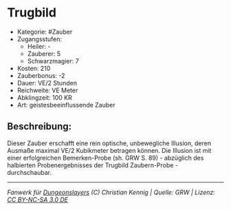# Trugbild  
- Kategorie: #Zauber  
- Zugangsstufen:  
  - Heiler: -  
  - Zauberer: 5  
  - Schwarzmagier: 7  
- Kosten: 210  
- Zauberbonus: -2  
- Dauer: VE/2 Stunden  
- Reichweite: VE Meter  
- Abklingzeit: 100 KR  
- Art: geistesbeeinflussende Zauber     

## Beschreibung:
Dieser Zauber erschafft eine rein optische, unbewegliche Illusion, deren Ausmaße maximal VE/2 Kubikmeter betragen können. Die Illusion ist mit einer erfolgreichen Bemerken-Probe (sh. GRW S. 89) - abzüglich des halbierten Probenergebnisses der Trugbild Zaubern-Probe - durchschaubar.


___
*Fanwerk für [Dungeonslayers](https://www.dungeonslayers.net/) (C) Christian Kennig | Quelle: GRW | Lizenz: [CC BY-NC-SA 3.0 DE](https://creativecommons.org/licenses/by-nc-sa/3.0/de/)*